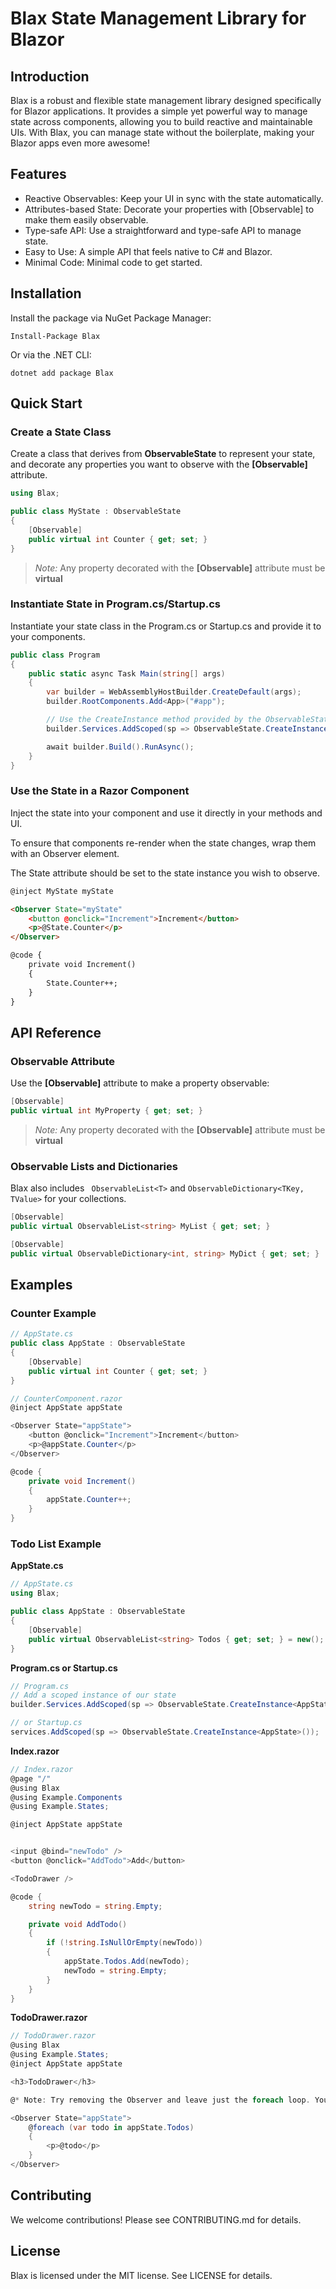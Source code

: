 # Blax State Management Library for Blazor

## Introduction

Blax is a robust and flexible state management library designed specifically for Blazor applications.
It provides a simple yet powerful way to manage state across components, allowing you to build reactive and maintainable UIs.
With Blax, you can manage state without the boilerplate, making your Blazor apps even more awesome!

## Features

- Reactive Observables: Keep your UI in sync with the state automatically.
- Attributes-based State: Decorate your properties with [Observable] to make them easily observable.
- Type-safe API: Use a straightforward and type-safe API to manage state.
- Easy to Use: A simple API that feels native to C# and Blazor.
- Minimal Code: Minimal code to get started.

## Installation

Install the package via NuGet Package Manager:

```
Install-Package Blax
```

Or via the .NET CLI:

```
dotnet add package Blax
```

## Quick Start

### Create a State Class

Create a class that derives from **ObservableState** to represent your state, and decorate any properties you want to observe with the **[Observable]** attribute.

```cs
using Blax;

public class MyState : ObservableState
{
    [Observable]
    public virtual int Counter { get; set; }
}
```

> _Note:_ Any property decorated with the **[Observable]** attribute must be **virtual**

### Instantiate State in Program.cs/Startup.cs

Instantiate your state class in the Program.cs or Startup.cs and provide it to your components.

```cs
public class Program
{
    public static async Task Main(string[] args)
    {
        var builder = WebAssemblyHostBuilder.CreateDefault(args);
        builder.RootComponents.Add<App>("#app");

        // Use the CreateInstance method provided by the ObservableState class as shown below
        builder.Services.AddScoped(sp => ObservableState.CreateInstance<MyState>());

        await builder.Build().RunAsync();
    }
}
```

### Use the State in a Razor Component

Inject the state into your component and use it directly in your methods and UI.

To ensure that components re-render when the state changes, wrap them with an Observer element.

The State attribute should be set to the state instance you wish to observe.

```html
@inject MyState myState

<Observer State="myState"
    <button @onclick="Increment">Increment</button>
    <p>@State.Counter</p>
</Observer>

@code {
    private void Increment()
    {
        State.Counter++;
    }
}
```

## API Reference

### Observable Attribute

Use the **[Observable]** attribute to make a property observable:

```cs
[Observable]
public virtual int MyProperty { get; set; }
```

> _Note:_ Any property decorated with the **[Observable]** attribute must be **virtual**

### Observable Lists and Dictionaries

Blax also includes ` ObservableList<T>` and `ObservableDictionary<TKey, TValue>` for your collections.

```cs
[Observable]
public virtual ObservableList<string> MyList { get; set; }

[Observable]
public virtual ObservableDictionary<int, string> MyDict { get; set; }

```

## Examples

### Counter Example

```cs
// AppState.cs
public class AppState : ObservableState
{
    [Observable]
    public virtual int Counter { get; set; }
}

// CounterComponent.razor
@inject AppState appState

<Observer State="appState">
    <button @onclick="Increment">Increment</button>
    <p>@appState.Counter</p>
</Observer>

@code {
    private void Increment()
    {
        appState.Counter++;
    }
}

```

### Todo List Example

**AppState.cs**

```cs
// AppState.cs
using Blax;

public class AppState : ObservableState
{
    [Observable]
    public virtual ObservableList<string> Todos { get; set; } = new();
}
```

**Program.cs or Startup.cs**

```cs
// Program.cs
// Add a scoped instance of our state
builder.Services.AddScoped(sp => ObservableState.CreateInstance<AppState>());

// or Startup.cs
services.AddScoped(sp => ObservableState.CreateInstance<AppState>());
```

**Index.razor**

```cs
// Index.razor
@page "/"
@using Blax
@using Example.Components
@using Example.States;

@inject AppState appState


<input @bind="newTodo" />
<button @onclick="AddTodo">Add</button>

<TodoDrawer />

@code {
    string newTodo = string.Empty;

    private void AddTodo()
    {
        if (!string.IsNullOrEmpty(newTodo))
        {
            appState.Todos.Add(newTodo);
            newTodo = string.Empty;
        }
    }
}

```

**TodoDrawer.razor**

```cs
// TodoDrawer.razor
@using Blax
@using Example.States;
@inject AppState appState

<h3>TodoDrawer</h3>

@* Note: Try removing the Observer and leave just the foreach loop. You will notice that the newly-created todos are not displayed, because the page no longer updates automatically. *@

<Observer State="appState">
    @foreach (var todo in appState.Todos)
    {
        <p>@todo</p>
    }
</Observer>
```

## Contributing

We welcome contributions! Please see CONTRIBUTING.md for details.

## License

Blax is licensed under the MIT license. See LICENSE for details.
